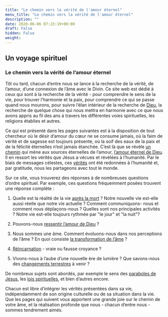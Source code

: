 ```yaml
---
title: "Le chemin vers la vérité de l'amour éternel"
menu_title: "Le chemin vers la vérité de l'amour éternel"
description: ""
date: 2020-06-06 07:23:19+00:00
draft: False
hidden: False
weight:
---
```

## Un voyage spirituel

### Le chemin vers la vérité de l’amour éternel

Tôt ou tard, chacun d’entre nous se lance à la recherche de la vérité, de l’amour, d’une connexion de l’âme avec le Divin. Ce site web est dédié à ceux qui sont à la recherche de la vérité - pour comprendre le sens de la vie, pour trouver l’harmonie et la paix, pour comprendre ce qui se passe quand nous mourons, pour suivre l’élan intérieur de la recherche de [Dieu](*********), la recherche de quelque chose qui nous mettra en harmonie avec ce que nous avons appris au fil des ans à travers les différentes voies spirituelles, les religions établies et autres.

Ce qui est présenté dans les pages suivantes est à la disposition de tout chercheur où le désir d’amour du cœur ne se consume jamais, où la faim de vérité et de sagesse est toujours présente, où la soif des eaux de la paix et de la félicité éternelles n’est jamais étanchée. C’est là que se révèle [un chemin](********) qui mène aux sources éternelles de l’amour, [l’amour éternel de Dieu](***********). Il en ressort les vérités que Jésus a vécues et révélées à l’humanité. Par le biais de messages célestes, ces [vérités](***********) ont été redonnées à l’humanité et, par gratitude, nous les partageons avec tout le monde.

Sur ce site, vous trouverez des réponses à de nombreuses questions d’ordre spirituel. Par exemple, ces questions fréquemment posées trouvent une réponse complète :

1. Quelle est la réalité de la vie [après la mort](*********) ? Notre nouvelle vie est-elle aussi réelle que notre vie actuelle ? Comment communiquons- nous et comment nous déplaçons-nous ? Quelles sont nos principales activités ? Notre vie est-elle toujours rythmée par "le jour" et "la nuit"?

2. Pouvons-nous [ressentir l’amour de Dieu](********) ?

3. Nous sommes une âme. Comment évoluons-nous dans nos perceptions de l’âme ? En quoi consiste [la transformation de l’âme](*******) ?

4. [Réincarnation](**********) - vraie ou fausse croyance ?

5. Vivons-nous à l’aube d’une nouvelle ère de lumière ? Que savons-nous des [changements terrestres](********) à venir  ?

De nombreux sujets sont abordés, par exemple le sens des [paraboles de Jésus](********), les [lois spirituelles](************), et bien d’autres encore.

Chacun est libre d’intégrer les vérités présentées dans sa vie, indépendamment de son origine culturelle ou de sa situation dans la vie. Que les pages qui suivent vous apportent une grande joie sur le chemin de votre âme, et la réalisation profonde que nous - chacun d’entre nous - sommes tendrement aimés.
